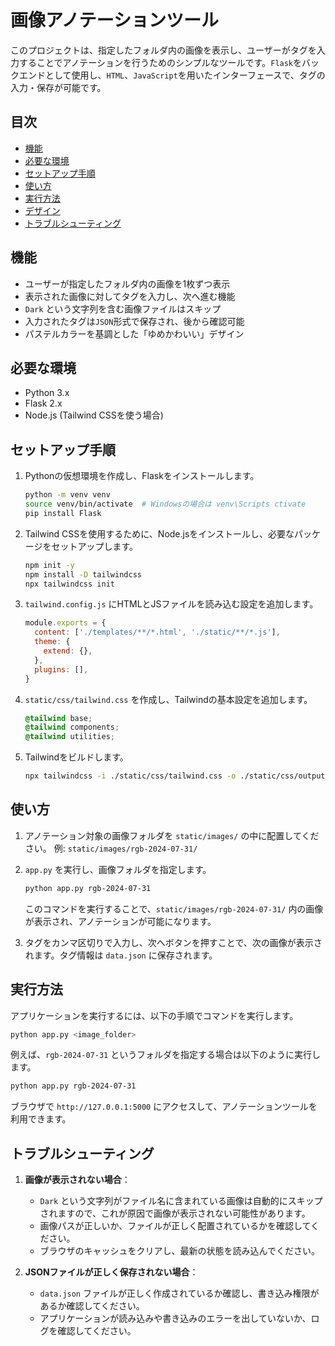
# 画像アノテーションツール

このプロジェクトは、指定したフォルダ内の画像を表示し、ユーザーがタグを入力することでアノテーションを行うためのシンプルなツールです。`Flask`をバックエンドとして使用し、`HTML`、`JavaScript`を用いたインターフェースで、タグの入力・保存が可能です。

## 目次
- [機能](#機能)
- [必要な環境](#必要な環境)
- [セットアップ手順](#セットアップ手順)
- [使い方](#使い方)
- [実行方法](#実行方法)
- [デザイン](#デザイン)
- [トラブルシューティング](#トラブルシューティング)

## 機能
- ユーザーが指定したフォルダ内の画像を1枚ずつ表示
- 表示された画像に対してタグを入力し、次へ進む機能
- `Dark` という文字列を含む画像ファイルはスキップ
- 入力されたタグは`JSON`形式で保存され、後から確認可能
- パステルカラーを基調とした「ゆめかわいい」デザイン

## 必要な環境
- Python 3.x
- Flask 2.x
- Node.js (Tailwind CSSを使う場合)

## セットアップ手順
1. Pythonの仮想環境を作成し、Flaskをインストールします。

   ```bash
   python -m venv venv
   source venv/bin/activate  # Windowsの場合は venv\Scripts ctivate
   pip install Flask
   ```

2. Tailwind CSSを使用するために、Node.jsをインストールし、必要なパッケージをセットアップします。

   ```bash
   npm init -y
   npm install -D tailwindcss
   npx tailwindcss init
   ```

3. `tailwind.config.js` にHTMLとJSファイルを読み込む設定を追加します。

   ```javascript
   module.exports = {
     content: ['./templates/**/*.html', './static/**/*.js'],
     theme: {
       extend: {},
     },
     plugins: [],
   }
   ```

4. `static/css/tailwind.css` を作成し、Tailwindの基本設定を追加します。

   ```css
   @tailwind base;
   @tailwind components;
   @tailwind utilities;
   ```

5. Tailwindをビルドします。

   ```bash
   npx tailwindcss -i ./static/css/tailwind.css -o ./static/css/output.css --watch
   ```

## 使い方
1. アノテーション対象の画像フォルダを `static/images/` の中に配置してください。
   例: `static/images/rgb-2024-07-31/`

2. `app.py` を実行し、画像フォルダを指定します。

   ```bash
   python app.py rgb-2024-07-31
   ```

   このコマンドを実行することで、`static/images/rgb-2024-07-31/` 内の画像が表示され、アノテーションが可能になります。

3. タグをカンマ区切りで入力し、次へボタンを押すことで、次の画像が表示されます。タグ情報は `data.json` に保存されます。

## 実行方法
アプリケーションを実行するには、以下の手順でコマンドを実行します。

```bash
python app.py <image_folder>
```

例えば、`rgb-2024-07-31` というフォルダを指定する場合は以下のように実行します。

```bash
python app.py rgb-2024-07-31
```

ブラウザで `http://127.0.0.1:5000` にアクセスして、アノテーションツールを利用できます。

## トラブルシューティング

1. **画像が表示されない場合**：
   - `Dark` という文字列がファイル名に含まれている画像は自動的にスキップされますので、これが原因で画像が表示されない可能性があります。
   - 画像パスが正しいか、ファイルが正しく配置されているかを確認してください。
   - ブラウザのキャッシュをクリアし、最新の状態を読み込んでください。

2. **JSONファイルが正しく保存されない場合**：
   - `data.json` ファイルが正しく作成されているか確認し、書き込み権限があるか確認してください。
   - アプリケーションが読み込みや書き込みのエラーを出していないか、ログを確認してください。

